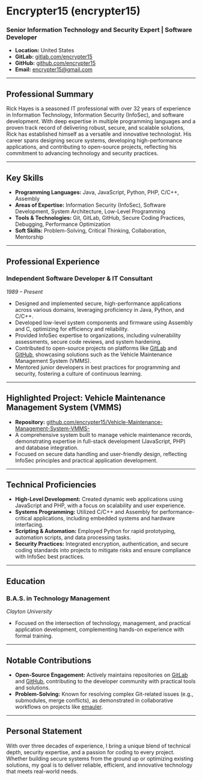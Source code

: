 # Encrypter15 (encrypter15)
### Senior Information Technology and Security Expert | Software Developer

- **Location:** United States
- **GitLab:** [gitlab.com/encrypter15](https://gitlab.com/encrypter15)
- **GitHub:** [github.com/encrypter15](https://github.com/encrypter15)
- **Email:** [encrypter15@gmail.com](mailto:encrypter15@gmail.com)

---

## Professional Summary
Rick Hayes is a seasoned IT professional with over 32 years of experience in Information Technology, Information Security (InfoSec), and software development. With deep expertise in multiple programming languages and a proven track record of delivering robust, secure, and scalable solutions, Rick has established himself as a versatile and innovative technologist. His career spans designing secure systems, developing high-performance applications, and contributing to open-source projects, reflecting his commitment to advancing technology and security practices.

---

## Key Skills
- **Programming Languages:** Java, JavaScript, Python, PHP, C/C++, Assembly
- **Areas of Expertise:** Information Security (InfoSec), Software Development, System Architecture, Low-Level Programming
- **Tools & Technologies:** Git, GitLab, GitHub, Secure Coding Practices, Debugging, Performance Optimization
- **Soft Skills:** Problem-Solving, Critical Thinking, Collaboration, Mentorship

---

## Professional Experience
### Independent Software Developer & IT Consultant  
*1989 – Present*  
- Designed and implemented secure, high-performance applications across various domains, leveraging proficiency in Java, Python, and C/C++.
- Developed low-level system components and firmware using Assembly and C, optimizing for efficiency and reliability.
- Provided InfoSec expertise to organizations, including vulnerability assessments, secure code reviews, and system hardening.
- Contributed to open-source projects on platforms like [GitLab](https://gitlab.com/encrypter15) and [GitHub](https://github.com/encrypter15), showcasing solutions such as the Vehicle Maintenance Management System (VMMS).
- Mentored junior developers in best practices for programming and security, fostering a culture of continuous learning.

---

## Highlighted Project: Vehicle Maintenance Management System (VMMS)
- **Repository:** [github.com/encrypter15/Vehicle-Maintenance-Management-System-VMMS-](https://github.com/encrypter15/Vehicle-Maintenance-Management-System-VMMS-)
- A comprehensive system built to manage vehicle maintenance records, demonstrating expertise in full-stack development (JavaScript, PHP) and database integration.
- Focused on secure data handling and user-friendly design, reflecting InfoSec principles and practical application development.

---

## Technical Proficiencies
- **High-Level Development:** Created dynamic web applications using JavaScript and PHP, with a focus on scalability and user experience.
- **Systems Programming:** Utilized C/C++ and Assembly for performance-critical applications, including embedded systems and hardware interfacing.
- **Scripting & Automation:** Employed Python for rapid prototyping, automation scripts, and data processing tasks.
- **Security Practices:** Integrated encryption, authentication, and secure coding standards into projects to mitigate risks and ensure compliance with InfoSec best practices.

---

## Education
### B.A.S. in Technology Management  
*Clayton University*  
- Focused on the intersection of technology, management, and practical application development, complementing hands-on experience with formal training.

---

## Notable Contributions
- **Open-Source Engagement:** Actively maintains repositories on [GitLab](https://gitlab.com/encrypter15) and [GitHub](https://github.com/encrypter15), contributing to the developer community with practical tools and solutions.
- **Problem-Solving:** Known for resolving complex Git-related issues (e.g., submodules, merge conflicts), as demonstrated in collaborative workflows on projects like [emauler](https://gitlab.com/encrypter15/emauler).

---

## Personal Statement
With over three decades of experience, I bring a unique blend of technical depth, security expertise, and a passion for coding to every project. Whether building secure systems from the ground up or optimizing existing solutions, my goal is to deliver reliable, efficient, and innovative technology that meets real-world needs.
